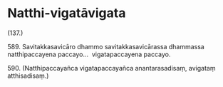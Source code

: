 

# Natthi-vigatāvigata






(137.)

589\. Savitakkasavicāro dhammo savitakkasavicārassa dhammassa natthipaccayena paccayo…  vigatapaccayena paccayo.

590\. (Natthipaccayañca vigatapaccayañca anantarasadisaṃ, avigataṃ atthisadisaṃ.)



